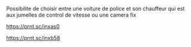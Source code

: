 Possibilite de choisir entre une voiture de police et son chauffeur qui est aux jumelles de control de vitesse ou une camera fix 

https://prnt.sc/inxas0

https://prnt.sc/inxb58
